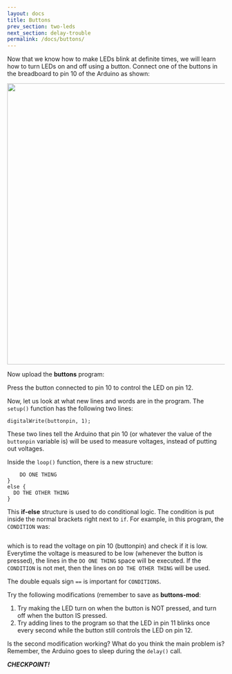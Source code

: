 ```yaml
---
layout: docs
title: Buttons
prev_section: two-leds
next_section: delay-trouble
permalink: /docs/buttons/
---
```


Now that we know how to make LEDs blink at definite times, we will learn how to turn LEDs on and off using a button. Connect one of
the buttons in the breadboard to pin 10 of the Arduino as shown:

<img src="{{ site.baseurl }}/img/buttons.png" style="width: 650px">

Now upload the **buttons** program:

Press the button connected to pin 10 to control the LED on pin 12.

Now, let us look at what new lines and words are in the program.
The ```setup()``` function has the following two lines:

```pinMode(buttonpin, INPUT); 
digitalWrite(buttonpin, 1);
```

These two lines tell the Arduino that pin 10 (or whatever the value of the ```buttonpin``` variable is) will be used to measure voltages, instead of putting out voltages.

Inside the ```loop()``` function, there is a new structure:

```if ( CONDITION ) {
    DO ONE THING
}
else {
  DO THE OTHER THING
}
```

This **if-else** structure is used to do conditional logic. The
condition is put inside the normal brackets right next to ```if```. For example, in this program, the ```CONDITION``` was:

```digitalRead(buttonpin) == LOW
```

which is to read the voltage on pin 10 (buttonpin) and check if it is
low. Everytime the voltage is measured to be low (whenever the button
is pressed), the lines in the ```DO ONE THING``` space will be executed. If the ```CONDITION``` is not met, then the lines on  ```DO THE OTHER THING``` will be used.

The double equals sign ```==``` is important for ```CONDITIONS```.

Try the following modifications (remember to save as **buttons-mod**:

1.  Try making the LED turn on when the button is NOT pressed, and turn off when the button IS pressed.
2.  Try adding lines to the program so that the LED in pin 11 blinks
once every second while the button still controls the LED on pin 12.

Is the second modification working? What do you think the main problem is? Remember, the Arduino goes to sleep during the ```delay()``` call.

**_CHECKPOINT!_**


